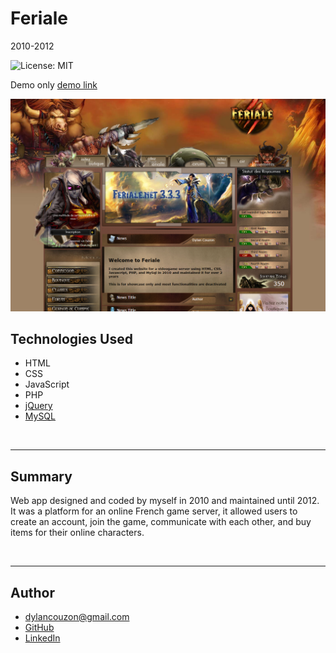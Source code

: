 # Feriale
2010-2012

![License: MIT](https://img.shields.io/badge/License-MIT-yellow.svg)

Demo only
[demo link](http://feriale-env.eba-pvgra8uq.us-west-2.elasticbeanstalk.com/)

![Feriale](./images/screenshot.png)

## Technologies Used
- HTML
- CSS
- JavaScript
- PHP
- [jQuery](https://jquery.com/)
- [MySQL](https://www.mysql.com/)

<br>
<hr>

## Summary 
Web app designed and coded by myself in 2010 and maintained until 2012.
It was a platform for an online French game server, it allowed users to create an account, join the game, communicate with each other, and buy items for their online characters.



<br>
<hr>


## Author
- [dylancouzon@gmail.com](mailto:dylancouzon@gmail.com)
- [GitHub](https://github.com/Dylancouzon)
- [LinkedIn](https://www.linkedin.com/in/dcouzon/)

